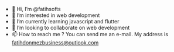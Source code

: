 - 👋 Hi, I’m @fatihsofts
- 👀 I’m interested in web development
- 🌱 I’m currently learning javascript and flutter
- 💞️ I’m looking to collaborate on web development
- 📫 How to reach me ? You can send me an e-mail. My address is fatihdonmezbusiness@outlook.com

<!---
fatihsofts/fatihsofts is a ✨ special ✨ repository because its `README.md` (this file) appears on your GitHub profile.
You can click the Preview link to take a look at your changes.
--->
